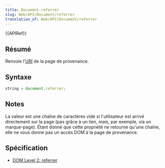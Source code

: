 ```yaml
---
title: Document.referrer
slug: Web/API/Document/referrer
translation_of: Web/API/Document/referrer
---
```


{{APIRef}}

## Résumé

Renvoie l'[URI](http://www.w3.org/Addressing/#background) de la page de provenance.

## Syntaxe

```js
string = document.referrer;
```

## Notes

La valeur est une chaîne de caractères vide si l'utilisateur est arrivé directement sur la page (pas grâce à un lien, mais, par exemple, via un marque-page). Étant donné que cette propriété ne retourne qu'une chaîne, elle ne vous donne pas un accès DOM à la page de provenance.

## Spécification

- [DOM Level 2: referrer](http://www.w3.org/TR/DOM-Level-2-HTML/html.html#ID-95229140)
